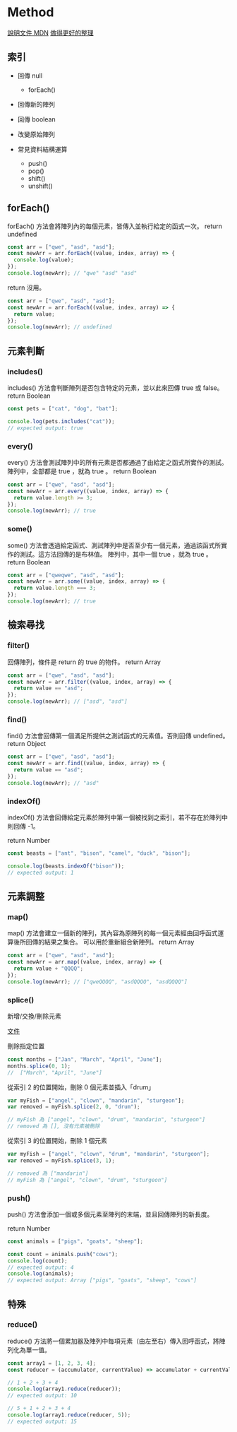 # Method

[說明文件 MDN](https://developer.mozilla.org/zh-TW/docs/Web/JavaScript/Reference/Global_Objects/Array)
[做得更好的整理](https://www.oxxostudio.tw/articles/201908/js-array.html)

## 索引

- 回傳 null
  - forEach()
- 回傳新的陣列
- 回傳 boolean
- 改變原始陣列

- 常見資料結構運算
  - push()
  - pop()
  - shift()
  - unshift()

## forEach()

forEach() 方法會將陣列內的每個元素，皆傳入並執行給定的函式一次。
return undefined

```javascript
const arr = ["qwe", "asd", "asd"];
const newArr = arr.forEach((value, index, array) => {
  console.log(value);
});
console.log(newArr); // "qwe" "asd" "asd"
```

return 沒用。

```javascript
const arr = ["qwe", "asd", "asd"];
const newArr = arr.forEach((value, index, array) => {
  return value;
});
console.log(newArr); // undefined
```

## 元素判斷

### includes()

includes() 方法會判斷陣列是否包含特定的元素，並以此來回傳 true 或 false。
return Boolean

```javascript
const pets = ["cat", "dog", "bat"];

console.log(pets.includes("cat"));
// expected output: true
```

### every()

every() 方法會測試陣列中的所有元素是否都通過了由給定之函式所實作的測試。
陣列中，全部都是 true ，就為 true 。
return Boolean

```javascript
const arr = ["qwe", "asd", "asd"];
const newArr = arr.every((value, index, array) => {
  return value.length >= 3;
});
console.log(newArr); // true
```

### some()

some() 方法會透過給定函式、測試陣列中是否至少有一個元素，通過該函式所實作的測試。這方法回傳的是布林值。
陣列中，其中一個 true ，就為 true 。
return Boolean

```javascript
const arr = ["qweqwe", "asd", "asd"];
const newArr = arr.some((value, index, array) => {
  return value.length === 3;
});
console.log(newArr); // true
```

## 檢索尋找

### filter()

回傳陣列，條件是 return 的 true 的物件。
return Array

```javascript
const arr = ["qwe", "asd", "asd"];
const newArr = arr.filter((value, index, array) => {
  return value == "asd";
});
console.log(newArr); // ["asd", "asd"]
```

### find()

find() 方法會回傳第一個滿足所提供之測試函式的元素值。否則回傳 undefined。
return Object

```javascript
const arr = ["qwe", "asd", "asd"];
const newArr = arr.find((value, index, array) => {
  return value == "asd";
});
console.log(newArr); // "asd"
```

### indexOf()

indexOf() 方法會回傳給定元素於陣列中第一個被找到之索引，若不存在於陣列中則回傳 -1。

return Number

```javascript
const beasts = ["ant", "bison", "camel", "duck", "bison"];

console.log(beasts.indexOf("bison"));
// expected output: 1
```

## 元素調整

### map()

map() 方法會建立一個新的陣列，其內容為原陣列的每一個元素經由回呼函式運算後所回傳的結果之集合。
可以用於重新組合新陣列。
return Array

```javascript
const arr = ["qwe", "asd", "asd"];
const newArr = arr.map((value, index, array) => {
  return value + "QQQQ";
});
console.log(newArr); // ["qweQQQQ", "asdQQQQ", "asdQQQQ"]
```

### splice()

新增/交換/刪除元素

[文件](https://developer.mozilla.org/zh-TW/docs/Web/JavaScript/Reference/Global_Objects/Array/splice)

刪除指定位置

```javascript
const months = ["Jan", "March", "April", "June"];
months.splice(0, 1);
//  ["March", "April", "June"]
```

從索引 2 的位置開始，刪除 0 個元素並插入「drum」

```javascript
var myFish = ["angel", "clown", "mandarin", "sturgeon"];
var removed = myFish.splice(2, 0, "drum");

// myFish 為 ["angel", "clown", "drum", "mandarin", "sturgeon"]
// removed 為 [], 沒有元素被刪除
```

從索引 3 的位置開始，刪除 1 個元素

```javascript
var myFish = ["angel", "clown", "drum", "mandarin", "sturgeon"];
var removed = myFish.splice(3, 1);

// removed 為 ["mandarin"]
// myFish 為 ["angel", "clown", "drum", "sturgeon"]
```

### push()

push() 方法會添加一個或多個元素至陣列的末端，並且回傳陣列的新長度。

return Number

```javascript
const animals = ["pigs", "goats", "sheep"];

const count = animals.push("cows");
console.log(count);
// expected output: 4
console.log(animals);
// expected output: Array ["pigs", "goats", "sheep", "cows"]
```

## 特殊

### reduce()

reduce() 方法將一個累加器及陣列中每項元素（由左至右）傳入回呼函式，將陣列化為單一值。

```javascript
const array1 = [1, 2, 3, 4];
const reducer = (accumulator, currentValue) => accumulator + currentValue;

// 1 + 2 + 3 + 4
console.log(array1.reduce(reducer));
// expected output: 10

// 5 + 1 + 2 + 3 + 4
console.log(array1.reduce(reducer, 5));
// expected output: 15
```
